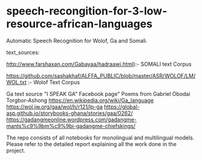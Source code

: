 # speech-recongition-for-3-low-resource-african-languages

Automatic Speech Recognition for Wolof, Ga and Somali.

text_sources:

http://www.farshaxan.com/Gabayaa/hadraawi.html):- SOMALI text Corpus

https://github.com/sashakhaf/ALFFA_PUBLIC/blob/master/ASR/WOLOF/LM/WOL.txt :- Wolof Text Corpus

Ga text source "I SPEAK GA" Facebook page" Poems from Gabriel Obodai Torgbor-Ashong https://en.wikipedia.org/wiki/Ga_language https://wol.jw.org/gaa/wol/h/r121/lp-ga https://global-asp.github.io/storybooks-ghana/stories/gaa/0262/ https://gadangmeonline.wordpress.com/gadangme-mants%c9%9bm%c9%9bi-gadangme-chiefskings/

The repo consists of all notebooks for monolingual and multilingual models. Please refer to the detailed report explaining all the work done in the project.
